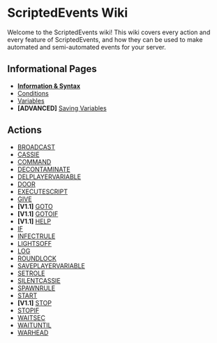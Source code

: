 # ScriptedEvents Wiki
Welcome to the ScriptedEvents wiki! This wiki covers every action and every feature of ScriptedEvents, and how they can be used to make automated and semi-automated events for your server.

## Informational Pages
* **[Information & Syntax](https://github.com/Thundermaker300/ScriptedEvents/wiki/Information-&-Syntax)**
* [Conditions](https://github.com/Thundermaker300/ScriptedEvents/wiki/Conditions)
* [Variables](https://github.com/Thundermaker300/ScriptedEvents/wiki/Variables)
* __[ADVANCED]__ [Saving Variables](https://github.com/Thundermaker300/ScriptedEvents/wiki/Saving-Variables)

## Actions
* [BROADCAST](https://github.com/Thundermaker300/ScriptedEvents/wiki/BROADCAST)
* [CASSIE](https://github.com/Thundermaker300/ScriptedEvents/wiki/CASSIE)
* [COMMAND](https://github.com/Thundermaker300/ScriptedEvents/wiki/COMMAND)
* [DECONTAMINATE](https://github.com/Thundermaker300/ScriptedEvents/wiki/DECONTAMINATE)
* [DELPLAYERVARIABLE](https://github.com/Thundermaker300/ScriptedEvents/wiki/DELPLAYERVARIABLE)
* [DOOR](https://github.com/Thundermaker300/ScriptedEvents/wiki/DOOR)
* [EXECUTESCRIPT](https://github.com/Thundermaker300/ScriptedEvents/wiki/EXECUTESCRIPT)
* [GIVE](https://github.com/Thundermaker300/ScriptedEvents/wiki/GIVE)
* **[V1.1]** [GOTO](https://github.com/Thundermaker300/ScriptedEvents/wiki/GOTO)
* **[V1.1]** [GOTOIF](https://github.com/Thundermaker300/ScriptedEvents/wiki/GOTOIF)
* **[V1.1]** [HELP](https://github.com/Thundermaker300/ScriptedEvents/wiki/HELP)
* [IF](https://github.com/Thundermaker300/ScriptedEvents/wiki/IF)
* [INFECTRULE](https://github.com/Thundermaker300/ScriptedEvents/wiki/INFECTRULE)
* [LIGHTSOFF](https://github.com/Thundermaker300/ScriptedEvents/wiki/LIGHTSOFF)
* [LOG](https://github.com/Thundermaker300/ScriptedEvents/wiki/LOG)
* [ROUNDLOCK](https://github.com/Thundermaker300/ScriptedEvents/wiki/ROUNDLOCK)
* [SAVEPLAYERVARIABLE](https://github.com/Thundermaker300/ScriptedEvents/wiki/SAVEPLAYERVARIABLE)
* [SETROLE](https://github.com/Thundermaker300/ScriptedEvents/wiki/SETROLE)
* [SILENTCASSIE](https://github.com/Thundermaker300/ScriptedEvents/wiki/SILENTCASSIE)
* [SPAWNRULE](https://github.com/Thundermaker300/ScriptedEvents/wiki/SPAWNRULE)
* [START](https://github.com/Thundermaker300/ScriptedEvents/wiki/START)
* **[V1.1]** [STOP](https://github.com/Thundermaker300/ScriptedEvents/wiki/STOP)
* [STOPIF](https://github.com/Thundermaker300/ScriptedEvents/wiki/STOPIF)
* [WAITSEC](https://github.com/Thundermaker300/ScriptedEvents/wiki/WAITSEC)
* [WAITUNTIL](https://github.com/Thundermaker300/ScriptedEvents/wiki/WAITUNTIL)
* [WARHEAD](https://github.com/Thundermaker300/ScriptedEvents/wiki/WARHEAD)